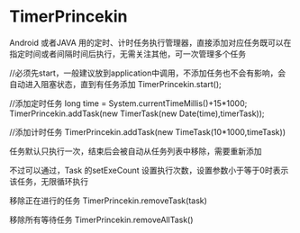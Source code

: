 # TimerPrincekin
Android 或者JAVA 用的定时、计时任务执行管理器，直接添加对应任务既可以在指定时间或者间隔时间后执行，无需关注其他，可一次管理多个任务


//必须先start，一般建议放到application中调用，不添加任务也不会有影响，会自动进入阻塞状态，直到有任务添加
TimerPrincekin.start();


//添加定时任务
long time = System.currentTimeMillis()+15*1000;
TimerPrincekin.addTask(new TimerTask(new Date(time),timerTask));


//添加计时任务
TimerPrincekin.addTask(new TimeTask(10*1000,timeTask))


任务默认只执行一次，结束后会被自动从任务列表中移除，需要重新添加

不过可以通过，Task 的setExeCount 设置执行次数，设置参数小于等于0时表示该任务，无限循环执行

移除正在进行的任务
TimerPrincekin.removeTask(task)

移除所有等待任务
TimerPrincekin.removeAllTask()
